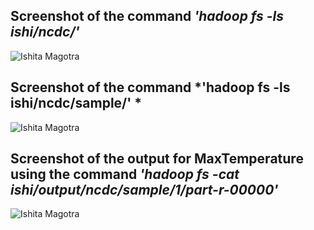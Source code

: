 ## Screenshot of the command *'hadoop fs -ls ishi/ncdc/'*
![Ishita Magotra](https://github.com/illinoistech-itm/imagotra/blob/master/ITMD521/Week-03/Screenshot1.JPG)



## Screenshot of the command *'hadoop fs -ls ishi/ncdc/sample/' *
![Ishita Magotra](https://github.com/illinoistech-itm/imagotra/blob/master/ITMD521/Week-03/Screenshot%202.JPG)



## Screenshot of the output for MaxTemperature using the command *'hadoop fs -cat ishi/output/ncdc/sample/1/part-r-00000'*
![Ishita Magotra](https://github.com/illinoistech-itm/imagotra/blob/master/ITMD521/Week-03/Screenshot%203.JPG)
